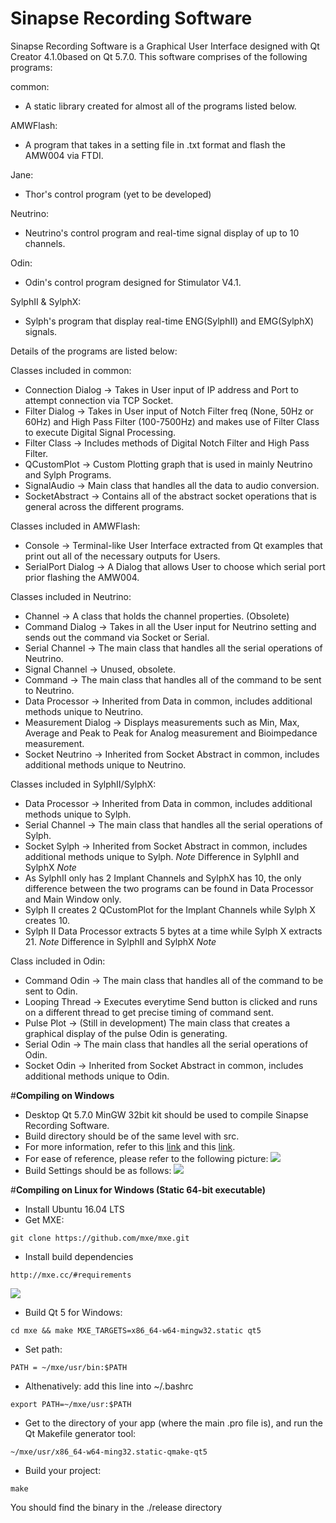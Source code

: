 # **Sinapse Recording Software**

<!-- Sinapse Recording Software is a Graphical User Interfaced designed with Qt Creator 4.1.0 based on Qt 5.7.0. 
Its purpose is to acquire and display real time signals from Neutrino II and Sylph hardware via USB and/or WiFi.

~~This program can be compiled for both Neutrino II and Sylph individually as of Version 1.0 
by defining NEUTRINO_II or SYLPH in the .pro file respectively, as shown below (compiling for Neutrino II)~~
```
~~DEFINES += NEUTRINO_II~~
~~# DEFINES += SYLPH~~
```
~~### NOTE: If compiled for one (e.g. NEUTRINO_I) program, the project must be cleaned before it can be compiled for the other (in this case, SYLPH) by clicking Build -> Clean all in the menu.~~

The following features are common for both Neutrino II and Sylph Recording Software:
- Both GUIs are capable of recording data into a .csv file with the file name of 'data_'yyyyMMdd_HHmmss'.csv' format (e.g. data_20170106_102512.csv).
- Both GUIs are capable to select save file location prior to recording; else, it will be saved to user's desktop automatically.
- Both GUIs are capable of selecting time scales of 10ms, 20ms, 50ms, 100ms, 200ms, 500ms, 1000ms, 2000ms and 5000ms for graphical display purpose.

Neutrino II Recording Software includes the following features:
- 10 channels graphical display with the option of 10x1 layout or 5x2 layout.
- Connecting via TCP sockets by defining IP address and port.
- Connecting via USB Serial Interface for wired application.
- Command dialog specifically for Neutrino II.

Sylph Recording Software includes the following features:
- 2 channels for Implant signals, 1 channel for Synchronization signal and 1 channel for Frame Markers graphical displays.
- Labelled graphs for easy reference.
- Selectable voltage scale of 50uV, 100uV, 200uV, 500uV, 1000uV, 2000uV and 5000uV.
- Selectable audio output of signals for both Implant signal channels and Synchronization signal channel.
- High pass filter with a validator of 100 Hz to 7500 Hz.
- Notch filter with the option of 50 Hz and 60 Hz. -->

Sinapse Recording Software is a Graphical User Interface designed with Qt Creator 4.1.0based on Qt 5.7.0. 
This software comprises of the following programs:

common:
- A static library created for almost all of the programs listed below.

AMWFlash:
- A program that takes in a setting file in .txt format and flash the AMW004 via FTDI.

Jane:
- Thor's control program (yet to be developed)

Neutrino:
- Neutrino's control program and real-time signal display of up to 10 channels.

Odin:
- Odin's control program designed for Stimulator V4.1.

SylphII & SylphX:
- Sylph's program that display real-time ENG(SylphII) and EMG(SylphX) signals.

Details of the programs are listed below:

Classes included in common:
- Connection Dialog -> Takes in User input of IP address and Port to attempt connection via TCP Socket.
- Filter Dialog -> Takes in User input of Notch Filter freq (None, 50Hz or 60Hz) and High Pass Filter (100-7500Hz) and makes use of Filter Class to execute Digital Signal Processing.
- Filter Class -> Includes methods of Digital Notch Filter and High Pass Filter.
- QCustomPlot -> Custom Plotting graph that is used in mainly Neutrino and Sylph Programs.
- SignalAudio -> Main class that handles all the data to audio conversion.
- SocketAbstract -> Contains all of the abstract socket operations that is general across the different programs.

Classes included in AMWFlash:
- Console -> Terminal-like User Interface extracted from Qt examples that print out all of the necessary outputs for Users.
- SerialPort Dialog -> A Dialog that allows User to choose which serial port prior flashing the AMW004.

Classes included in Neutrino:
- Channel -> A class that holds the channel properties. (Obsolete)
- Command Dialog -> Takes in all the User input for Neutrino setting and sends out the command via Socket or Serial.
- Serial Channel -> The main class that handles all the serial operations of Neutrino.
- Signal Channel -> Unused, obsolete.
- Command -> The main class that handles all of the command to be sent to Neutrino.
- Data Processor -> Inherited from Data in common, includes additional methods unique to Neutrino.
- Measurement Dialog -> Displays measurements such as Min, Max, Average and Peak to Peak for Analog measurement and Bioimpedance measurement.
- Socket Neutrino -> Inherited from Socket Abstract in common, includes additional methods unique to Neutrino.

Classes included in SylphII/SylphX:
- Data Processor -> Inherited from Data in common, includes additional methods unique to Sylph.
- Serial Channel -> The main class that handles all the serial operations of Sylph.
- Socket Sylph -> Inherited from Socket Abstract in common, includes additional methods unique to Sylph.
*Note* Difference in SylphII and SylphX *Note*
- As SylphII only has 2 Implant Channels and SylphX has 10, the only difference between the two programs can be found in Data Processor and Main Window only.
- Sylph II creates 2 QCustomPlot for the Implant Channels while Sylph X creates 10.
- Sylph II Data Processor extracts 5 bytes at a time while Sylph X extracts 21.
*Note* Difference in SylphII and SylphX *Note*

Class included in Odin:
- Command Odin -> The main class that handles all of the command to be sent to Odin.
- Looping Thread -> Executes everytime Send button is clicked and runs on a different thread to get precise timing of command sent.
- Pulse Plot -> (Still in development) The main class that creates a graphical display of the pulse Odin is generating.
- Serial Odin -> The main class that handles all the serial operations of Odin.
- Socket Odin -> Inherited from Socket Abstract in common, includes additional methods unique to Odin.

#**Compiling on Windows**
- Desktop Qt 5.7.0 MinGW 32bit kit should be used to compile Sinapse Recording Software.
- Build directory should be of the same level with src.
- For more information, refer to this [link](http://doc.qt.io/qt-5/windows-support.html) and this [link](http://doc.qt.io/qt-5/windows-deployment.html).
- For ease of reference, please refer to the following picture:
![](https://cloud.githubusercontent.com/assets/19749458/21709617/578840e2-d41d-11e6-994d-b1a0833a9b35.png)
- Build Settings should be as follows:
![](https://cloud.githubusercontent.com/assets/19749458/21709673/eba4f0b8-d41d-11e6-89c4-8335f6bbe237.png)

#**Compiling on Linux for Windows (Static 64-bit executable)**
- Install Ubuntu 16.04 LTS
- Get MXE: 
```
git clone https://github.com/mxe/mxe.git
```
- Install build dependencies
```
http://mxe.cc/#requirements
```
![](https://user-images.githubusercontent.com/19749458/27578402-8b601bfe-5b56-11e7-89ad-b9f9a409f94c.png)
- Build Qt 5 for Windows:
```
cd mxe && make MXE_TARGETS=x86_64-w64-mingw32.static qt5
```
- Set path:
```
PATH = ~/mxe/usr/bin:$PATH
```
- Althenatively: add this line into ~/.bashrc
```
export PATH=~/mxe/usr:$PATH
```
- Get to the directory of your app (where the main .pro file is), and run the Qt Makefile generator tool:
```
~/mxe/usr/x86_64-w64-ming32.static-qmake-qt5 
```
- Build your project:
```
make
```
You should find the binary in the ./release directory
